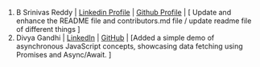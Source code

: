 1. B Srinivas Reddy | [Linkedin Profile](https://www.linkedin.com/in/bsrinivasreddy) | [Github Profile](https://github.com/srinivasr) | [ Update and enhance the README file and contributors.md file / update readme file of different things ]
 2. Divya Gandhi | [LinkedIn](https://www.linkedin.com/in/divya-gandhi-) | [GitHub](https://github.com/Digaa2710) | [Added a simple demo of asynchronous JavaScript concepts, showcasing data fetching using Promises and Async/Await. ]